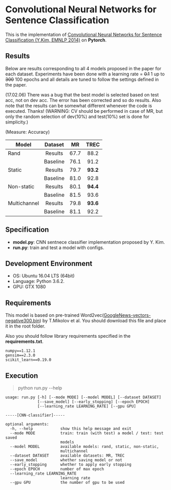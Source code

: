 
# Convolutional Neural Networks for Sentence Classification

This is the implementation of [Convolutional Neural Networks for Sentence Classification (Y.Kim, EMNLP 2014)](http://www.aclweb.org/anthology/D14-1181) on **Pytorch**.


## Results

Below are results corresponding to all 4 models proposed in the paper for each dataset.
Experiments have been done with a learning rate = ~~0.1~~ 1 up to ~~300~~ 100 epochs and all details are tuned to follow the settings defined in the paper. 

(17.02.06) There was a bug that the best model is selected based on test acc, not on dev acc. The error has been corrected and so do results. Also note that the results can be somewhat different whenever the code is executed. Thanks!
(WARNING: CV should be performed in case of MR, but only the random selection of dev(10%) and test(10%) set is done for simplicity.)

(Measure: Accuracy)

| Model        | Dataset  | MR   | TREC |
|--------------|:----------:|:------:|:----:|
| Rand         | Results  | 67.7 | 88.2 |
|              | Baseline | 76.1 | 91.2 |
| Static       | Results  | 79.7 | **93.2** |
|              | Baseline | 81.0 | 92.8 |
| Non-static   | Results  | 80.1 | **94.4** |
|              | Baseline | 81.5 | 93.6 |
| Multichannel | Results  | 79.8 | **93.6** |
|              | Baseline | 81.1 | 92.2 |


## Specification
- **model.py**: CNN sentnece classifier implementation proposed by Y. Kim.
- **run.py**: train and test a model with configs. 
 

## Development Environment
- OS: Ubuntu 16.04 LTS (64bit)
- Language: Python 3.6.2.
- GPU: GTX 1080


## Requirements

This model is based on pre-trained Word2vec([GoogleNews-vectors-negative300.bin](https://drive.google.com/uc?id=0B7XkCwpI5KDYNlNUTTlSS21pQmM&export=download)) by T.Mikolov et al.
You should download this file and place it in the root folder.

Also you should follow library requirements specified in the **requirements.txt**.

    numpy==1.12.1
    gensim==2.3.0
    scikit_learn==0.19.0


## Execution

> python run.py --help

	usage: run.py [-h] [--mode MODE] [--model MODEL] [--dataset DATASET]
				  [--save_model] [--early_stopping] [--epoch EPOCH]
				  [--learning_rate LEARNING_RATE] [--gpu GPU]

	-----[CNN-classifier]-----

	optional arguments:
	  -h, --help            show this help message and exit
	  --mode MODE           train: train (with test) a model / test: test saved
							models
	  --model MODEL         available models: rand, static, non-static,
							multichannel
	  --dataset DATASET     available datasets: MR, TREC
	  --save_model          whether saving model or not
	  --early_stopping      whether to apply early stopping
	  --epoch EPOCH         number of max epoch
	  --learning_rate LEARNING_RATE
							learning rate
	  --gpu GPU             the number of gpu to be used
 
